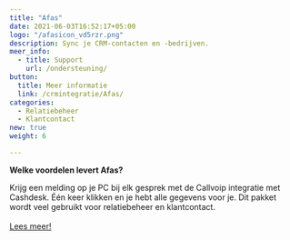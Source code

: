 ```yaml
---
title: "Afas"
date: 2021-06-03T16:52:17+05:00
logo: "/afasicon_vd5rzr.png"
description: Sync je CRM-contacten en -bedrijven.
meer_info:
  - title: Support
    url: /ondersteuning/
button:
  title: Meer informatie
  link: /crmintegratie/Afas/
categories:
  - Relatiebeheer
  - Klantcontact
new: true
weight: 6

---
```


**Welke voordelen levert Afas?**

Krijg een melding op je PC bij elk gesprek met de Callvoip integratie met Cashdesk. Één keer klikken en je hebt alle gegevens voor je. Dit pakket wordt veel gebruikt voor relatiebeheer en klantcontact.<br><br><a href="/crmintegratie/Afas/" class="button">Lees meer!</a>
